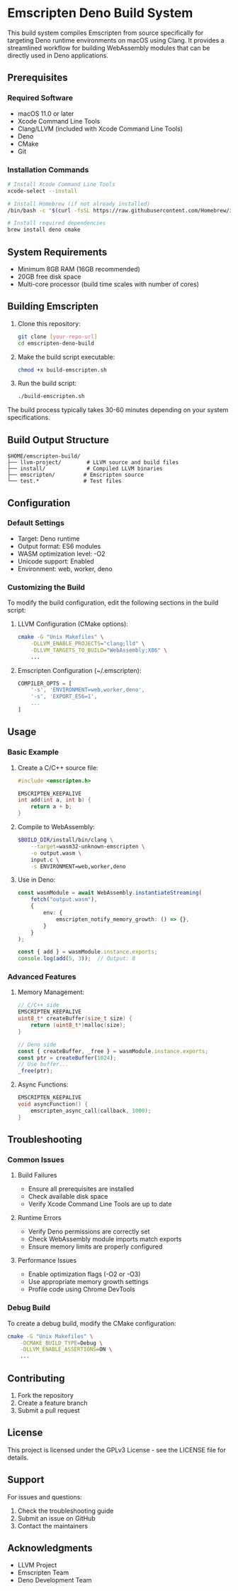# Emscripten Deno Build System

This build system compiles Emscripten from source specifically for targeting Deno runtime environments on macOS using Clang. It provides a streamlined workflow for building WebAssembly modules that can be directly used in Deno applications.

## Prerequisites

### Required Software
- macOS 11.0 or later
- Xcode Command Line Tools
- Clang/LLVM (included with Xcode Command Line Tools)
- Deno
- CMake
- Git

### Installation Commands
```bash
# Install Xcode Command Line Tools
xcode-select --install

# Install Homebrew (if not already installed)
/bin/bash -c "$(curl -fsSL https://raw.githubusercontent.com/Homebrew/install/HEAD/install.sh)"

# Install required dependencies
brew install deno cmake
```

## System Requirements

- Minimum 8GB RAM (16GB recommended)
- 20GB free disk space
- Multi-core processor (build time scales with number of cores)

## Building Emscripten

1. Clone this repository:
   ```bash
   git clone [your-repo-url]
   cd emscripten-deno-build
   ```

2. Make the build script executable:
   ```bash
   chmod +x build-emscripten.sh
   ```

3. Run the build script:
   ```bash
   ./build-emscripten.sh
   ```

The build process typically takes 30-60 minutes depending on your system specifications.

## Build Output Structure

```
$HOME/emscripten-build/
├── llvm-project/        # LLVM source and build files
├── install/             # Compiled LLVM binaries
├── emscripten/         # Emscripten source
└── test.*              # Test files
```

## Configuration

### Default Settings
- Target: Deno runtime
- Output format: ES6 modules
- WASM optimization level: -O2
- Unicode support: Enabled
- Environment: web, worker, deno

### Customizing the Build

To modify the build configuration, edit the following sections in the build script:

1. LLVM Configuration (CMake options):
   ```bash
   cmake -G "Unix Makefiles" \
       -DLLVM_ENABLE_PROJECTS="clang;lld" \
       -DLLVM_TARGETS_TO_BUILD="WebAssembly;X86" \
       ...
   ```

2. Emscripten Configuration (~/.emscripten):
   ```javascript
   COMPILER_OPTS = [
       '-s', 'ENVIRONMENT=web,worker,deno',
       '-s', 'EXPORT_ES6=1',
       ...
   ]
   ```

## Usage

### Basic Example

1. Create a C/C++ source file:
   ```c
   #include <emscripten.h>
   
   EMSCRIPTEN_KEEPALIVE
   int add(int a, int b) {
       return a + b;
   }
   ```

2. Compile to WebAssembly:
   ```bash
   $BUILD_DIR/install/bin/clang \
       --target=wasm32-unknown-emscripten \
       -o output.wasm \
       input.c \
       -s ENVIRONMENT=web,worker,deno
   ```

3. Use in Deno:
   ```typescript
   const wasmModule = await WebAssembly.instantiateStreaming(
       fetch("output.wasm"),
       {
           env: {
               emscripten_notify_memory_growth: () => {},
           }
       }
   );
   
   const { add } = wasmModule.instance.exports;
   console.log(add(5, 3));  // Output: 8
   ```

### Advanced Features

1. Memory Management:
   ```c
   // C/C++ side
   EMSCRIPTEN_KEEPALIVE
   uint8_t* createBuffer(size_t size) {
       return (uint8_t*)malloc(size);
   }
   ```
   ```typescript
   // Deno side
   const { createBuffer, _free } = wasmModule.instance.exports;
   const ptr = createBuffer(1024);
   // Use buffer...
   _free(ptr);
   ```

2. Async Functions:
   ```c
   EMSCRIPTEN_KEEPALIVE
   void asyncFunction() {
       emscripten_async_call(callback, 1000);
   }
   ```

## Troubleshooting

### Common Issues

1. Build Failures
   - Ensure all prerequisites are installed
   - Check available disk space
   - Verify Xcode Command Line Tools are up to date

2. Runtime Errors
   - Verify Deno permissions are correctly set
   - Check WebAssembly module imports match exports
   - Ensure memory limits are properly configured

3. Performance Issues
   - Enable optimization flags (-O2 or -O3)
   - Use appropriate memory growth settings
   - Profile code using Chrome DevTools

### Debug Build

To create a debug build, modify the CMake configuration:
```bash
cmake -G "Unix Makefiles" \
    -DCMAKE_BUILD_TYPE=Debug \
    -DLLVM_ENABLE_ASSERTIONS=ON \
    ...
```

## Contributing

1. Fork the repository
2. Create a feature branch
3. Submit a pull request

## License

This project is licensed under the GPLv3 License - see the LICENSE file for details.

## Support

For issues and questions:
1. Check the troubleshooting guide
2. Submit an issue on GitHub
3. Contact the maintainers

## Acknowledgments

- LLVM Project
- Emscripten Team
- Deno Development Team
